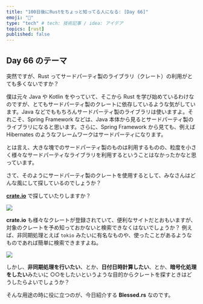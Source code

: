 ```yaml
---
title: "100日後にRustをちょっと知ってる人になる: [Day 66]"
emoji: "🦀"
type: "tech" # tech: 技術記事 / idea: アイデア
topics: [rust]
published: false
---
```

## Day 66 のテーマ

突然ですが、Rust ってサードパーティ製のライブラリ（クレート）の利用がとても多くないですか？

僕は元々 Java や Kotlin をやっていて、そこから Rust を学び始めているわけなのですが、とてもサードパーティ製のクレートに依存しているような気がしています。Java などでももちろんサードパーティ製のライブラリは使いますよ。それこそ、Spring Framework などは、Java 本体から見るとサードパーティ製のライブラリになると思います。さらに、Spring Framework から見ても、例えば Hibernates のようなフレームワークはサードパーティになります。

とは言え、大きな塊でのサードパーティ製のものは利用するものの、粒度を小さく様々なサードパーティなライブラリを利用するということはなかったかなと思っています。

さて、そのようにサードパーティ製のクレートを使用するとして、みなさんはどんな風にして探しているのでしょうか？

**[crate.io](https://crates.io/)** で探していたりしますか？

![](https://storage.googleapis.com/zenn-user-upload/b871ce7daca6-20221119.png)

**crate.io** も様々なクレートが登録されていて、便利なサイトだとおもいますが、対象のクレートを予め知っておかないと検索できなくはないでしょうか？
例えば、非同期処理とえば `tokio` みたいに有名なものや、使ったことがあるようなものであれば簡単に検索できますよね。

![](https://storage.googleapis.com/zenn-user-upload/6dd7f42b898d-20221119.png)

しかし、**非同期処理を行いたい**、とか、**日付日時計算したい**、とか、**暗号化処理をしたい**みたいに ○○をしたいというような目的からクレートを探すときはどうしたらよいでしょうか？

そんな用途の時に役に立つのが、今日紹介する **Blessed.rs** なのです。

